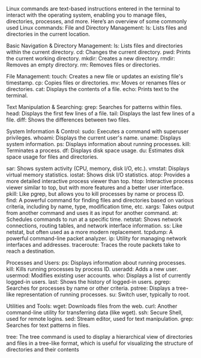 
Linux commands are text-based instructions entered in the terminal to interact with the operating system, enabling you to manage files, directories, processes, and more. Here’s an overview of some commonly used Linux commands:
File and Directory Management:
ls: Lists files and directories in the current location.


Basic Navigation & Directory Management:
ls: Lists files and directories within the current directory.
cd: Changes the current directory.
pwd: Prints the current working directory.
mkdir: Creates a new directory.
rmdir: Removes an empty directory.
rm: Removes files or directories. 


File Management: 
touch: Creates a new file or updates an existing file's timestamp.
cp: Copies files or directories.
mv: Moves or renames files or directories.
cat: Displays the contents of a file.
echo: Prints text to the terminal. 


Text Manipulation & Searching:
grep: Searches for patterns within files.
head: Displays the first few lines of a file.
tail: Displays the last few lines of a file.
diff: Shows the differences between two files. 


System Information & Control:
sudo: Executes a command with superuser privileges.
whoami: Displays the current user's name.
uname: Displays system information.
ps: Displays information about running processes.
kill: Terminates a process.
df: Displays disk space usage.
du: Estimates disk space usage for files and directories. 


sar: Shows system activity (CPU, memory, disk I/O, etc.). 
vmstat: Displays virtual memory statistics. 
iostat: Shows disk I/O statistics. 
atop: Provides a more detailed interactive process viewer than top. 
htop: Interactive process viewer similar to top, but with more features and a better user interface. 
pkill: Like pgrep, but allows you to kill processes by name or process ID. 
find: A powerful command for finding files and directories based on various criteria, including by name, type, modification time, etc. 
xargs: Takes output from another command and uses it as input for another command. 
at: Schedules commands to run at a specific time. 
netstat: Shows network connections, routing tables, and network interface information. 
ss: Like netstat, but often used as a more modern replacement. 
tcpdump: A powerful command-line packet analyzer. 
ip: Utility for managing network interfaces and addresses. 
traceroute: Traces the route packets take to reach a destination. 

Processes and Users:
ps: Displays information about running processes.
kill: Kills running processes by process ID.
useradd: Adds a new user.
usermod: Modifies existing user accounts.
who: Displays a list of currently logged-in users.
last: Shows the history of logged-in users.
pgrep: Searches for processes by name or other criteria.
pstree: Displays a tree-like representation of running processes.
su: Switch user, typically to root. 

 Utilities and Tools:
wget: Downloads files from the web.
curl: Another command-line utility for transferring data (like wget).
ssh: Secure Shell, used for remote logins.
sed: Stream editor, used for text manipulation.
grep: Searches for text patterns in files. 

tree: The tree command is used to display a hierarchical view of directories and files in a tree-like format, which is useful for visualizing the structure of directories and their contents

